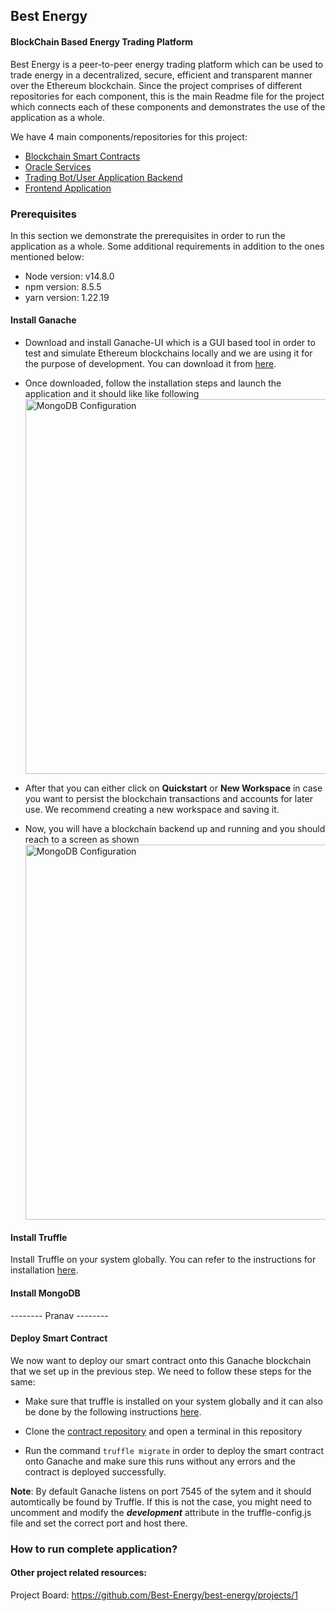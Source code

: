 ## Best Energy
#### BlockChain Based Energy Trading Platform
Best Energy is a peer-to-peer energy trading platform which can be used to trade energy in a decentralized, secure, efficient and transparent manner over the Ethereum blockchain.
Since the project comprises of different repositories for each component, this is the main Readme file for the project which connects each of these components and demonstrates the use of the application as a whole. 

We have 4 main components/repositories for this project:
 - [Blockchain Smart Contracts](https://github.com/Best-Energy/core)
 - [Oracle Services](https://github.com/Best-Energy/oracles-services)
 - [Trading Bot/User Application Backend](https://github.com/Best-Energy/trade_bot)
 - [Frontend Application](https://github.com/Best-Energy/best-energy-frontend)

### Prerequisites
In this section we demonstrate the prerequisites in order to run the application as a whole. 
Some additional requirements in addition to the ones mentioned below:

 - Node version: v14.8.0
 - npm version: 8.5.5
 - yarn version: 1.22.19

#### Install Ganache
- Download and install Ganache-UI which is a GUI based tool in order to test and simulate Ethereum blockchains locally and we are using it for the purpose of development. You can download it from [here](https://trufflesuite.com/ganache/).

- Once downloaded, follow the installation steps and launch the application and it should like like following <img src="https://github.com/Best-Energy/best-energy/blob/main/images/2.png" alt="MongoDB Configuration" width="600"/>

- After that you can either click on **Quickstart** or **New Workspace** in case you want to persist the blockchain transactions and accounts for later use. We recommend creating a new workspace and saving it.

- Now, you will have a blockchain backend up and running and you should reach to a screen as shown<img src="https://github.com/Best-Energy/best-energy/blob/main/images/3.png" alt="MongoDB Configuration" width="600"/>

#### Install Truffle
Install Truffle on your system globally. You can refer to the instructions for installation [here](https://trufflesuite.com/docs/truffle/getting-started/installation/).

#### Install MongoDB
-------- Pranav --------

#### Deploy Smart Contract
We now want to deploy our smart contract onto this Ganache blockchain that we set up in the previous step. We need to follow these steps for the same:

- Make sure that truffle is installed on your system globally and it can also be done by the following instructions [here](https://trufflesuite.com/docs/truffle/getting-started/installation/).

- Clone the [contract repository](https://github.com/Best-Energy/core/tree/master) and open a terminal in this repository

- Run the command `truffle migrate` in order to deploy the smart contract onto Ganache and make sure this runs without any errors and the contract is deployed successfully.


**Note**: By default Ganache listens on port 7545 of the sytem and it should automtically be found by Truffle. If this is not the case, you might need to uncomment and modify the ***development*** attribute in the truffle-config.js file and set the correct port and host there.
### How to run complete application?

#### Other project related resources:
Project Board:  https://github.com/Best-Energy/best-energy/projects/1

